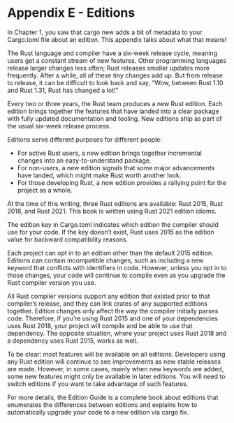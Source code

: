 # Appendix E - Editions

In Chapter 1, you saw that cargo new adds a bit of metadata to your Cargo.toml file about an edition. This appendix talks about what that means!

The Rust language and compiler have a six-week release cycle, meaning users get a constant stream of new features. Other programming languages release larger changes less often; Rust releases smaller updates more frequently. After a while, all of these tiny changes add up. But from release to release, it can be difficult to look back and say, “Wow, between Rust 1.10 and Rust 1.31, Rust has changed a lot!”

Every two or three years, the Rust team produces a new Rust edition. Each edition brings together the features that have landed into a clear package with fully updated documentation and tooling. New editions ship as part of the usual six-week release process.

Editions serve different purposes for different people:

- For active Rust users, a new edition brings together incremental changes into an easy-to-understand package.
- For non-users, a new edition signals that some major advancements have landed, which might make Rust worth another look.
- For those developing Rust, a new edition provides a rallying point for the project as a whole.

At the time of this writing, three Rust editions are available: Rust 2015, Rust 2018, and Rust 2021. This book is written using Rust 2021 edition idioms.

The edition key in Cargo.toml indicates which edition the compiler should use for your code. If the key doesn’t exist, Rust uses 2015 as the edition value for backward compatibility reasons.

Each project can opt in to an edition other than the default 2015 edition. Editions can contain incompatible changes, such as including a new keyword that conflicts with identifiers in code. However, unless you opt in to those changes, your code will continue to compile even as you upgrade the Rust compiler version you use.

All Rust compiler versions support any edition that existed prior to that compiler’s release, and they can link crates of any supported editions together. Edition changes only affect the way the compiler initially parses code. Therefore, if you’re using Rust 2015 and one of your dependencies uses Rust 2018, your project will compile and be able to use that dependency. The opposite situation, where your project uses Rust 2018 and a dependency uses Rust 2015, works as well.

To be clear: most features will be available on all editions. Developers using any Rust edition will continue to see improvements as new stable releases are made. However, in some cases, mainly when new keywords are added, some new features might only be available in later editions. You will need to switch editions if you want to take advantage of such features.

For more details, the Edition Guide is a complete book about editions that enumerates the differences between editions and explains how to automatically upgrade your code to a new edition via cargo fix.